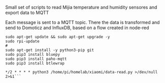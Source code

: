 Small set of scripts to read Mijia temperature and humidity sensores and export data to MQTT

Each message is sent to a MQTT topic.
There the data is transformed and send to Domoticz and InfluxDB, based on a flow created in node-red


```
sudo apt-get update && sudo apt-get upgrade -y
sudo rpi-update
#
sudo apt-get install -y python3-pip git
sudo pip3 install bluepy
sudo pip3 install paho-mqtt
sudo pip3 install btlewrap

*/2 * * * * python3 /home/pi/homelab/xiaomi/data-read.py >/dev/null 2>&1```
